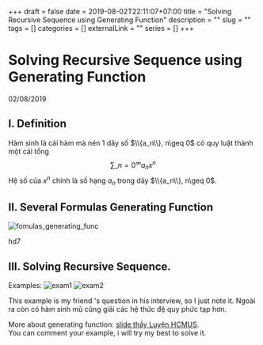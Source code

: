 +++ 
draft = false
date = 2019-08-02T22:11:07+07:00
title = "Solving Recursive Sequence using Generating Function"
description = ""
slug = "" 
tags = []
categories = []
externalLink = ""
series = []
+++
# Solving Recursive Sequence using Generating Function
02/08/2019
## I. Definition
Hàm sinh là cái hàm mà nén 1 dãy số $\\{a_n\\}, n\geq 0$ có quy luật thành một cái tổng
 $$\sum\_{n=0}^\infty a_nx^n$$ 
 Hệ số của $x^n$ chính là số hạng $a_n$ trong dãy $\\{a_n\\}, n\geq 0$.   

## II. Several Formulas Generating Function
![fomulas_generating_func](/imgs/fomulas_generating_func.jpg)

hd7

## III. Solving Recursive Sequence.
Examples:
![exam1](/imgs/exam1.jpg)
![exam2](/imgs/exam2.jpg)

This example is my friend 's question in his interview, so I just note it.
Ngoài ra còn có hàm sinh mũ cũng giải các hệ thức đệ quy phức tạp hơn.

More about generating function: [slide thầy Luyện HCMUS](https://drive.google.com/file/d/1TcJoJIkiUKVVT3c0gu8bgtSdoQ3RIwGj/view?usp=sharing).  
You can comment your example, i will try my best to solve it.